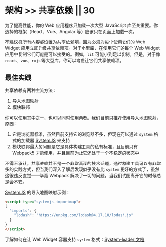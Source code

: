 # 架构 >> 共享依赖 || 30

为了提高性能，你的 Web 应用程序只加载一次大型 JavaScript 库至关重要。你选择的框架（React、Vue、Angular 等）应该只在页面上加载一次。

不建议将所有内容都设置为共享依赖项，因为必须为每个使用它们的 Web Widget 应用立即升级共享依赖项。对于小型库，在使用它们的每个 Web Widget 应用中复制它们可能是可以接受的。例如，`lit` 可能小到足以复制。但是，对于像 `react`、`vue`、`rxjs` 等大型库，你可以考虑让它们共享依赖项。

## 最佳实践

共享依赖有两种主流方法：

1. 导入地图映射
2. 模块联邦

你可以使用其中之一，也可以同时使用两者。我们目前只推荐使用导入地图映射，原因：

1. 它是浏览器标准，虽然目前支持它的浏览器不多，但现在可以通过 `system` 格式的加载器 [SystemJS](https://github.com/systemjs/systemjs) 来支持
2. 模块联邦最大的问题是它是具体构建工具的私有标准，且目前只有 Webpack5 才能使用，并且目前为止它还处于一个不稳定的状态中

不得不承认，共享依赖并不是一个非常高深的技术话题，通过构建工具可以有非常多的实践方式，但当我们深入了解后发现似乎没有比 `system` 更好的方式了，虽然这很违反直觉——毕竟 Webpack 解决了一切的问题，当我们试图离开它的时候总是会不安。

[SystemJS](https://github.com/systemjs/systemjs) 的导入地图映射示例：

```html
<script type="systemjs-importmap">
{
  "imports": {
    "lodash": "https://unpkg.com/lodash@4.17.10/lodash.js"
  }
}
</script>
```

了解如何在让 Web Widget 容器支持 `system` 格式：[System-loader 文档](../../docs/container/plugins/system-loader.md) 